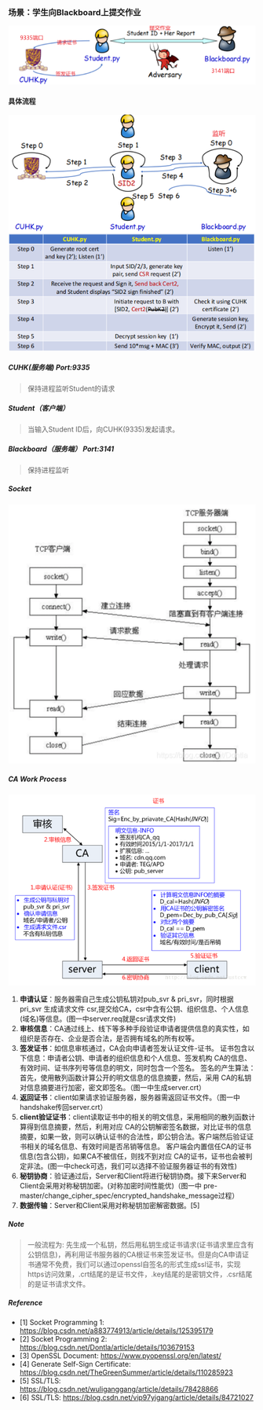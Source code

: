### 场景：学生向Blackboard上提交作业

![img.png](source/img.png)

#### 具体流程
![img_3.png](source/img_3.png)
![img_2.png](source/img_2.png)

##### CUHK(服务端) Port:9335
> 保持进程监听Student的请求

##### Student（客户端）
> 当输入Student ID后，向CUHK(9335)发起请求。

##### Blackboard（服务端） Port:3141
> 保持进程监听

##### Socket
![img_1.png](source/img_1.png)

##### CA Work Process
![img.png](source/img11123.png)
1. **申请认证**：服务器需自己生成公钥私钥对pub_svr & pri_svr，同时根据 pri_svr 生成请求文件 csr,提交给CA，csr中含有公钥、组织信息、个人信息(域名)等信息。(图一中server.req就是csr请求文件)
2. **审核信息**：CA通过线上、线下等多种手段验证申请者提供信息的真实性，如组织是否存在、企业是否合法，是否拥有域名的所有权等。
3. **签发证书**：如信息审核通过，CA会向申请者签发认证文件-证书。
证书包含以下信息：申请者公钥、申请者的组织信息和个人信息、签发机构 CA的信息、有效时间、证书序列号等信息的明文，同时包含一个签名。
签名的产生算法：首先，使用散列函数计算公开的明文信息的信息摘要，然后，采用 CA的私钥对信息摘要进行加密，密文即签名。（图一中生成server.crt）
4. **返回证书**：client如果请求验证服务器，服务器需返回证书文件。（图一中handshake传回server.crt）
5. **client验证证书**：client读取证书中的相关的明文信息，采用相同的散列函数计算得到信息摘要，然后，利用对应 CA的公钥解密签名数据，对比证书的信息摘要，如果一致，则可以确认证书的合法性，即公钥合法。客户端然后验证证书相关的域名信息、有效时间是否吊销等信息。
客户端会内置信任CA的证书信息(包含公钥)，如果CA不被信任，则找不到对应 CA的证书，证书也会被判定非法。(图一中check可选，我们可以选择不验证服务器证书的有效性)
6. **秘钥协商**：验证通过后，Server和Client将进行秘钥协商。接下来Server和Client会采用对称秘钥加密。(对称加密时间性能优)（图一中 pre-master/change_cipher_spec/encrypted_handshake_message过程）
7. **数据传输**：Server和Client采用对称秘钥加密解密数据。[5]

##### Note
> 一般流程为: 先生成一个私钥，然后用私钥生成证书请求(证书请求里应含有公钥信息)，再利用证书服务器的CA根证书来签发证书。但是向CA申请证书通常不免费，我们可以通过openssl自签名的形式生成ssl证书，实现https访问效果，.crt结尾的是证书文件，.key结尾的是密钥文件，.csr结尾的是证书请求文件。

##### Reference
- [1] Socket Programming 1: https://blog.csdn.net/a883774913/article/details/125395179
- [2] Socket Programming 2: https://blog.csdn.net/Dontla/article/details/103679153
- [3] OpenSSL Document: https://www.pyopenssl.org/en/latest/
- [4] Generate Self-Sign Certificate: https://blog.csdn.net/TheGreenSummer/article/details/110285923
- [5] SSL/TLS: https://blog.csdn.net/wuliganggang/article/details/78428866
- [6] SSL/TLS: https://blog.csdn.net/vip97yigang/article/details/84721027
